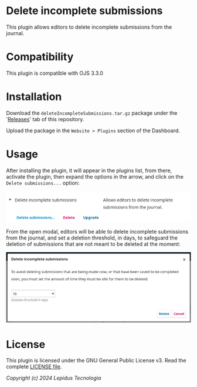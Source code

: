 # Delete incomplete submissions

This plugin allows editors to delete incomplete submissions from the journal.

# Compatibility

This plugin is compatible with OJS 3.3.0

# Installation

Download the `deleteIncompleteSubmissions.tar.gz` package under the '[Releases](https://github.com/lepidus/deleteIncompleteSubmissions/releases)' tab of this repository.

Upload the package in the `Website > Plugins` section of the Dashboard.

# Usage

After installing the plugin, it will appear in the plugins list, from there, activate the plugin, then expand the options in the arrow, and click on the `Delete submissions...` option:

![](screenshots/plugin-options.png)

From the open modal, editors will be able to delete incomplete submissions from the journal, and set a deletion threshold, in days, to safeguard the deletion of submissions that are not meant to be deleted at the moment:

![](screenshots/delete-submissions-modal.png)

# License

This plugin is licensed under the GNU General Public License v3. Read the complete [LICENSE file](LICENSE).

*Copyright (c) 2024 Lepidus Tecnologia*
